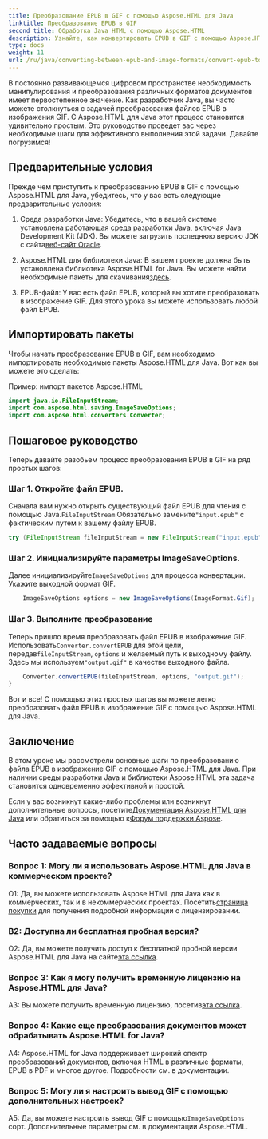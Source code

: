 ```yaml
---
title: Преобразование EPUB в GIF с помощью Aspose.HTML для Java
linktitle: Преобразование EPUB в GIF
second_title: Обработка Java HTML с помощью Aspose.HTML
description: Узнайте, как конвертировать EPUB в GIF с помощью Aspose.HTML для Java. Просто, эффективно и надежно.
type: docs
weight: 11
url: /ru/java/converting-between-epub-and-image-formats/convert-epub-to-gif/
---
```

В постоянно развивающемся цифровом пространстве необходимость манипулирования и преобразования различных форматов документов имеет первостепенное значение. Как разработчик Java, вы часто можете столкнуться с задачей преобразования файлов EPUB в изображения GIF. С Aspose.HTML для Java этот процесс становится удивительно простым. Это руководство проведет вас через необходимые шаги для эффективного выполнения этой задачи. Давайте погрузимся!

## Предварительные условия

Прежде чем приступить к преобразованию EPUB в GIF с помощью Aspose.HTML для Java, убедитесь, что у вас есть следующие предварительные условия:

1. Среда разработки Java:
    Убедитесь, что в вашей системе установлена работающая среда разработки Java, включая Java Development Kit (JDK). Вы можете загрузить последнюю версию JDK с сайта[веб-сайт Oracle](https://www.oracle.com/java/technologies/javase-downloads.html).

2. Aspose.HTML для библиотеки Java:
    В вашем проекте должна быть установлена библиотека Aspose.HTML for Java. Вы можете найти необходимые пакеты для скачивания[здесь](https://releases.aspose.com/html/java/).

3. EPUB-файл:
   У вас есть файл EPUB, который вы хотите преобразовать в изображение GIF. Для этого урока вы можете использовать любой файл EPUB.

## Импортировать пакеты

Чтобы начать преобразование EPUB в GIF, вам необходимо импортировать необходимые пакеты Aspose.HTML для Java. Вот как вы можете это сделать:

Пример: импорт пакетов Aspose.HTML
```java
import java.io.FileInputStream;
import com.aspose.html.saving.ImageSaveOptions;
import com.aspose.html.converters.Converter;
```

## Пошаговое руководство

Теперь давайте разобьем процесс преобразования EPUB в GIF на ряд простых шагов:

### Шаг 1. Откройте файл EPUB.

 Сначала вам нужно открыть существующий файл EPUB для чтения с помощью Java.`FileInputStream` Обязательно замените`"input.epub"` с фактическим путем к вашему файлу EPUB.

```java
try (FileInputStream fileInputStream = new FileInputStream("input.epub")) {
```

### Шаг 2. Инициализируйте параметры ImageSaveOptions.

 Далее инициализируйте`ImageSaveOptions` для процесса конвертации. Укажите выходной формат GIF.

```java
    ImageSaveOptions options = new ImageSaveOptions(ImageFormat.Gif);
```

### Шаг 3. Выполните преобразование

 Теперь пришло время преобразовать файл EPUB в изображение GIF. Использовать`Converter.convertEPUB` для этой цели, передав`fileInputStream`, `options` и желаемый путь к выходному файлу. Здесь мы используем`"output.gif"` в качестве выходного файла.

```java
    Converter.convertEPUB(fileInputStream, options, "output.gif");
}
```

Вот и все! С помощью этих простых шагов вы можете легко преобразовать файл EPUB в изображение GIF с помощью Aspose.HTML для Java.

## Заключение

В этом уроке мы рассмотрели основные шаги по преобразованию файла EPUB в изображение GIF с помощью Aspose.HTML для Java. При наличии среды разработки Java и библиотеки Aspose.HTML эта задача становится одновременно эффективной и простой.

 Если у вас возникнут какие-либо проблемы или возникнут дополнительные вопросы, посетите[Документация Aspose.HTML для Java](https://reference.aspose.com/html/java/) или обратиться за помощью к[Форум поддержки Aspose](https://forum.aspose.com/).

## Часто задаваемые вопросы

### Вопрос 1: Могу ли я использовать Aspose.HTML для Java в коммерческом проекте?

О1: Да, вы можете использовать Aspose.HTML для Java как в коммерческих, так и в некоммерческих проектах. Посетить[страница покупки](https://purchase.aspose.com/buy) для получения подробной информации о лицензировании.

### В2: Доступна ли бесплатная пробная версия?

 О2: Да, вы можете получить доступ к бесплатной пробной версии Aspose.HTML для Java на сайте[эта ссылка](https://releases.aspose.com/).

### Вопрос 3: Как я могу получить временную лицензию на Aspose.HTML для Java?

 A3: Вы можете получить временную лицензию, посетив[эта ссылка](https://purchase.aspose.com/temporary-license/).

### Вопрос 4: Какие еще преобразования документов может обрабатывать Aspose.HTML for Java?

A4: Aspose.HTML for Java поддерживает широкий спектр преобразований документов, включая HTML в различные форматы, EPUB в PDF и многое другое. Подробности см. в документации.

### Вопрос 5: Могу ли я настроить вывод GIF с помощью дополнительных настроек?

 A5: Да, вы можете настроить вывод GIF с помощью`ImageSaveOptions` сорт. Дополнительные параметры см. в документации Aspose.HTML.